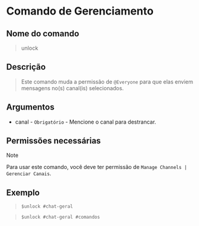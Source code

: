 # Comando de Gerenciamento

## Nome do comando
> unlock

## Descrição
> Este comando muda a permissão de `@Everyone` para que elas enviem mensagens no(s) canal(is) selecionados.

## Argumentos
- canal - `Obrigatório` - Mencione o canal para destrancar.

## Permissões necessárias
> [!NOTE]
> Para usar este comando, você deve ter permissão de `Manage Channels | Gerenciar Canais`.

## Exemplo
> `$unlock #chat-geral`

> `$unlock #chat-geral #comandos`
